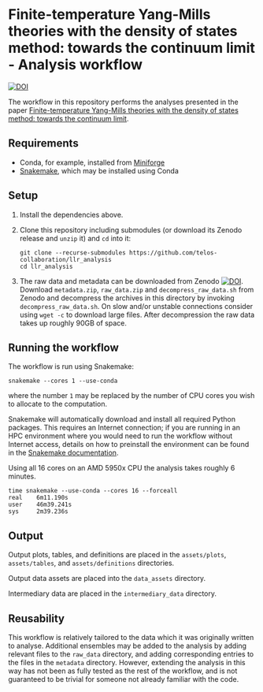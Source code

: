 # Finite-temperature Yang-Mills theories with the density of states method: towards the continuum limit - Analysis workflow

[![DOI](https://zenodo.org/badge/DOI/10.5281/zenodo.16579683.svg)](https://doi.org/10.5281/zenodo.16579683)

The workflow in this repository performs the analyses presented in the paper
[Finite-temperature Yang-Mills theories with the density of states method: towards the continuum limit]().

## Requirements

- Conda, for example, installed from [Miniforge][miniforge]
- [Snakemake][snakemake], which may be installed using Conda

## Setup

1. Install the dependencies above.
2. Clone this repository including submodules
   (or download its Zenodo release and `unzip` it)
   and `cd` into it:

   ```shellsession
   git clone --recurse-submodules https://github.com/telos-collaboration/llr_analysis
   cd llr_analysis
   ```

3. The raw data and metadata can be downloaded from Zenodo
[![DOI](https://zenodo.org/badge/DOI/10.5281/zenodo.16580109.svg)](https://doi.org/10.5281/zenodo.16580109).
Download `metadata.zip`, `raw_data.zip` and `decompress_raw_data.sh` from Zenodo and decompress the
archives in this directory by invoking `decompress_raw_data.sh`. On slow and/or unstable connections consider using
`wget -c` to download large files. After decompression the raw data takes
up roughly 90GB of space.

## Running the workflow

The workflow is run using Snakemake:

``` shellsession
snakemake --cores 1 --use-conda
```

where the number `1`
may be replaced by
the number of CPU cores you wish to allocate to the computation.

Snakemake will automatically download and install
all required Python packages.
This requires an Internet connection;
if you are running in an HPC environment where you would need
to run the workflow without Internet access,
details on how to preinstall the environment
can be found in the [Snakemake documentation][snakemake-conda].

Using all 16 cores on an AMD 5950x CPU the analysis takes roughly 6 minutes.

``` shellsession
time snakemake --use-conda --cores 16 --forceall
real    6m11.190s
user    46m39.241s
sys     2m39.236s
```

## Output

Output plots, tables, and definitions
are placed in the `assets/plots`, `assets/tables`, and `assets/definitions` directories.

Output data assets are placed into the `data_assets` directory.

Intermediary data are placed in the `intermediary_data` directory.

## Reusability

This workflow is relatively tailored to the data
which it was originally written to analyse.
Additional ensembles may be added to the analysis
by adding relevant files to the `raw_data` directory,
and adding corresponding entries to the files in the `metadata` directory.
However,
extending the analysis in this way
has not been as fully tested as the rest of the workflow,
and is not guaranteed to be trivial for someone not already familiar with the code.

[miniforge]: https://github.com/conda-forge/miniforge
[snakemake]: https://snakemake.github.io
[snakemake-conda]: https://snakemake.readthedocs.io/en/stable/snakefiles/deployment.html
